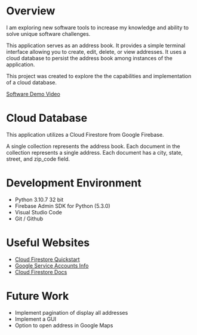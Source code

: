# Overview

I am exploring new software tools to increase my knowledge and ability to solve unique software challenges.

This application serves as an address book. It provides a simple terminal interface allowing you to create, edit, delete, or view addresses. It uses a cloud database to persist the address book among instances of the application.

This project was created to explore the the capabilities and implementation of a cloud database.

[Software Demo Video](https://youtu.be/y8quUpUVkJQ)

# Cloud Database

This application utilizes a Cloud Firestore from Google Firebase.

A single collection represents the address book. Each document in the collection represents a single address. Each document has a city, state, street, and zip_code field.


# Development Environment

* Python 3.10.7 32 bit
* Firebase Admin SDK for Python (5.3.0)
* Visual Studio Code
* Git / Github

# Useful Websites

* [Cloud Firestore Quickstart](https://firebase.google.com/docs/firestore/quickstart)
* [Google Service Accounts Info](https://cloud.google.com/iam/docs/service-accounts)
* [Cloud Firestore Docs](https://firebase.google.com/docs/firestore)

# Future Work

* Implement pagination of display all addresses
* Implement a GUI
* Option to open address in Google Maps